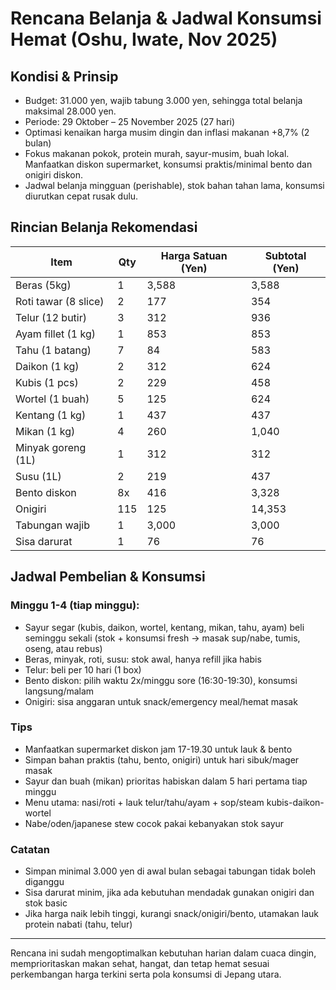# Rencana Belanja & Jadwal Konsumsi Hemat (Oshu, Iwate, Nov 2025)

## Kondisi & Prinsip
- Budget: 31.000 yen, wajib tabung 3.000 yen, sehingga total belanja maksimal 28.000 yen.
- Periode: 29 Oktober – 25 November 2025 (27 hari)
- Optimasi kenaikan harga musim dingin dan inflasi makanan +8,7% (2 bulan)
- Fokus makanan pokok, protein murah, sayur-musim, buah lokal. Manfaatkan diskon supermarket, konsumsi praktis/minimal bento dan onigiri diskon.
- Jadwal belanja mingguan (perishable), stok bahan tahan lama, konsumsi diurutkan cepat rusak dulu.

## Rincian Belanja Rekomendasi
| Item                | Qty | Harga Satuan (Yen) | Subtotal (Yen) |
|---------------------|-----|--------------------|----------------|
| Beras (5kg)         | 1   | 3,588              | 3,588          |
| Roti tawar (8 slice)| 2   | 177                | 354            |
| Telur (12 butir)    | 3   | 312                | 936            |
| Ayam fillet (1 kg)  | 1   | 853                | 853            |
| Tahu (1 batang)     | 7   | 84                 | 583            |
| Daikon (1 kg)       | 2   | 312                | 624            |
| Kubis (1 pcs)       | 2   | 229                | 458            |
| Wortel (1 buah)     | 5   | 125                | 624            |
| Kentang (1 kg)      | 1   | 437                | 437            |
| Mikan (1 kg)        | 4   | 260                | 1,040          |
| Minyak goreng (1L)  | 1   | 312                | 312            |
| Susu (1L)           | 2   | 219                | 437            |
| Bento diskon        | 8x  | 416                | 3,328          |
| Onigiri             | 115 | 125                | 14,353         |
| Tabungan wajib      | 1   | 3,000              | 3,000          |
| Sisa darurat        | 1   | 76                 | 76             |


## Jadwal Pembelian & Konsumsi
### Minggu 1-4 (tiap minggu):
- Sayur segar (kubis, daikon, wortel, kentang, mikan, tahu, ayam) beli seminggu sekali (stok + konsumsi fresh → masak sup/nabe, tumis, oseng, atau rebus)
- Beras, minyak, roti, susu: stok awal, hanya refill jika habis
- Telur: beli per 10 hari (1 box)
- Bento diskon: pilih waktu 2x/minggu sore (16:30-19:30), konsumsi langsung/malam
- Onigiri: sisa anggaran untuk snack/emergency meal/hemat masak

### Tips
- Manfaatkan supermarket diskon jam 17-19.30 untuk lauk & bento
- Simpan bahan praktis (tahu, bento, onigiri) untuk hari sibuk/mager masak
- Sayur dan buah (mikan) prioritas habiskan dalam 5 hari pertama tiap minggu
- Menu utama: nasi/roti + lauk telur/tahu/ayam + sop/steam kubis-daikon-wortel
- Nabe/oden/japanese stew cocok pakai kebanyakan stok sayur

### Catatan
- Simpan minimal 3.000 yen di awal bulan sebagai tabungan tidak boleh diganggu
- Sisa darurat minim, jika ada kebutuhan mendadak gunakan onigiri dan stok basic
- Jika harga naik lebih tinggi, kurangi snack/onigiri/bento, utamakan lauk protein nabati (tahu, telur)

---
Rencana ini sudah mengoptimalkan kebutuhan harian dalam cuaca dingin, memprioritaskan makan sehat, hangat, dan tetap hemat sesuai perkembangan harga terkini serta pola konsumsi di Jepang utara. 
